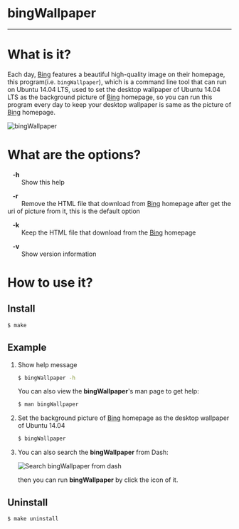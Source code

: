 # bingWallpaper          

----------------------

# What is it?       

Each day, [Bing][1] features a beautiful high-quality image on their homepage, this program(i.e. `bingWallpaper`), which is a command line tool that can run on Ubuntu 14.04 LTS, used to set the desktop wallpaper of Ubuntu 14.04 LTS as the background picture of [Bing][1] homepage, so you can run this program every day to keep your desktop wallpaper is same as the picture of [Bing][1] homepage.         
          
![bingWallpaper][2]                       


# What are the options?     

&nbsp;&nbsp;&nbsp;**-h**         
&nbsp;&nbsp;&nbsp;&nbsp;&nbsp;&nbsp;&nbsp;&nbsp;Show this help

&nbsp;&nbsp;&nbsp;**-r**          
&nbsp;&nbsp;&nbsp;&nbsp;&nbsp;&nbsp;&nbsp;&nbsp;Remove the  HTML file that download from [Bing][1] homepage after get the uri of picture from it, this is the default option

&nbsp;&nbsp;&nbsp;**-k**            
&nbsp;&nbsp;&nbsp;&nbsp;&nbsp;&nbsp;&nbsp;&nbsp;Keep the HTML file that download from the [Bing][1] homepage

&nbsp;&nbsp;&nbsp;**-v**            
&nbsp;&nbsp;&nbsp;&nbsp;&nbsp;&nbsp;&nbsp;&nbsp;Show version information

# How to use it?         

## Install

```bash
$ make
```

## Example            

1. Show help message            

	```bash
	$ bingWallpaper -h
	```
	You can also view the **bingWallpaper**'s man page to get help:     

	```bash
	$ man bingWallpaper
	```
2. Set the background picture of [Bing][1] homepage as the desktop wallpaper of Ubuntu 14.04      

	```bash
	$ bingWallpaper
	```
3. You can also search the **bingWallpaper** from Dash:        

   ![Search bingWallpaper from dash][3]             

   then you can run **bingWallpaper** by click the icon of it. 


## Uninstall

```bash
$ make uninstall
```

[1]: http://www.bing.com       
[2]: https://c2.staticflickr.com/6/5018/29811077961_f4d2b983b3_b.jpg
[3]: https://c3.staticflickr.com/9/8133/30130859226_735189717a_z.jpg
